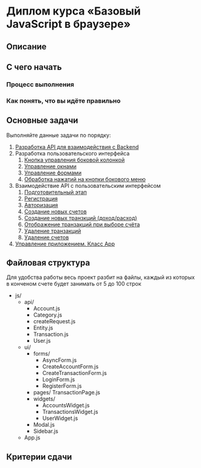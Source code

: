 # Диплом курса «Базовый JavaScript в браузере»

## Описание

## С чего начать

### Процесс выполнения

### Как понять, что вы идёте правильно

## Основные задачи

Выполняйте данные задачи по порядку:

1. [Разработка API для взаимодействия с Backend](./md/api.md)
2. Разработка пользовательского интерфейса
    1. [Кнопка управления боковой колонкой](./md/sidebar-toggle.md) 
    2. [Управление окнами](./md/modals.md)
    3. [Управление формами](./md/async-forms.md)
    4. [Обработка нажатий на кнопки бокового меню](./md/sidebar-links.md)
3. Взаимодействие API с пользовательским интерфейсом
    1. [Подготовительный этап](./md/init-ui.md)
    2. [Регистрация](./md/register.md)
    3. [Авторизация](./md/login.md)
    4. [Создание новых счетов](./md/create-accounts.md)
    5. [Создание новых транзкций (доход/расход)](./md/create-transactions.md)
    6. [Отображение транзакций при выборе счёта](./md/display-transactions.md)
    7. [Удаление транзакций](./md/delete-transactions.md)
    8. [Удаление счетов](./md/delete-accounts.md)
4. [Управление приложением. Класс App](./md/app.md)

## Файловая структура

Для удобства работы весь проект разбит на файлы,
каждый из которых в конченом счете будет 
занимать от 5 до 100 строк

- js/
    - api/
        - Account.js
        - Category.js
        - createRequest.js
        - Entity.js
        - Transaction.js
        - User.js
    - ui/
        - forms/
            - AsyncForm.js
            - CreateAccountForm.js
            - CreateTransactionForm.js
            - LoginForm.js
            - RegisterForm.js
        - pages/
            TransactionPage.js
        - widgets/
            - AccountsWidget.js
            - TransactionsWidget.js
            - UserWidget.js
        - Modal.js
        - Sidebar.js
    - App.js
    

## Критерии сдачи
